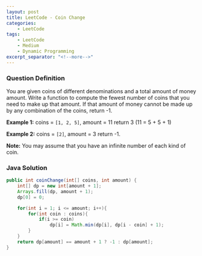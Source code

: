 ```yaml
---
layout: post
title: LeetCode - Coin Change
categories:
    - LeetCode
tags:
    - LeetCode
    - Medium
    - Dynamic Programming
excerpt_separator: "<!--more-->"
---
```


### Question Definition
You are given coins of different denominations and a total amount of money amount. Write a function to compute the fewest number of coins that you need to make up that amount. If that amount of money cannot be made up by any combination of the coins, return -1.
<!--more-->

**Example 1:**
coins = `[1, 2, 5]`, amount = 11
return 3 (11 = 5 + 5 + 1)

**Example 2:**
coins = `[2]`, amount = 3
return -1.

**Note:**
You may assume that you have an infinite number of each kind of coin.
### Java Solution
```java
public int coinChange(int[] coins, int amount) {
    int[] dp = new int[amount + 1];
    Arrays.fill(dp, amount + 1);
    dp[0] = 0;

    for(int i = 1; i <= amount; i++){
        for(int coin : coins){
            if(i >= coin)
                dp[i] = Math.min(dp[i], dp[i - coin] + 1);
        }
    }
    return dp[amount] == amount + 1 ? -1 : dp[amount];
}
```